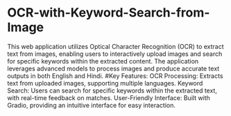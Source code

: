 # OCR-with-Keyword-Search-from-Image
This web application utilizes Optical Character Recognition (OCR) to extract text from images, enabling users to interactively upload images and search for specific keywords within the extracted content. The application leverages advanced models to process images and produce accurate text outputs in both English and Hindi.
#Key Features:
OCR Processing: Extracts text from uploaded images, supporting multiple languages.
Keyword Search: Users can search for specific keywords within the extracted text, with real-time feedback on matches.
User-Friendly Interface: Built with Gradio, providing an intuitive interface for easy interaction.
